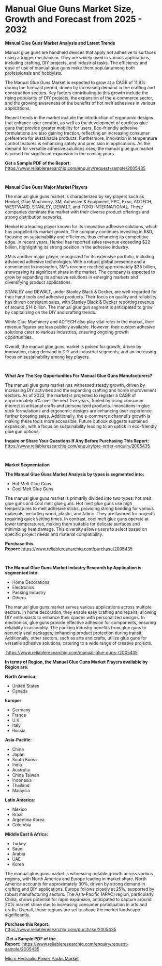 <p><h1>Manual Glue Guns Market Size, Growth and Forecast from 2025 - 2032</h1></p><p><strong>Manual Glue Guns Market Analysis and Latest Trends</strong></p>
<p><p>Manual glue guns are handheld devices that apply hot adhesive to surfaces using a trigger mechanism. They are widely used in various applications, including crafting, DIY projects, and industrial tasks. The efficiency and ease of use of manual glue guns make them popular among both professionals and hobbyists.</p><p>The Manual Glue Guns Market is expected to grow at a CAGR of 11.9% during the forecast period, driven by increasing demand in the crafting and construction sectors. Key factors contributing to this growth include the rising popularity of DIY projects, the expansion of the e-commerce sector, and the growing awareness of the benefits of hot melt adhesives in various applications.</p><p>Recent trends in the market include the introduction of ergonomic designs that enhance user comfort, as well as the development of cordless glue guns that provide greater mobility for users. Eco-friendly adhesive formulations are also gaining traction, reflecting an increasing consumer preference for sustainable products. Furthermore, innovation in temperature control features is enhancing safety and precision in applications. As the demand for versatile adhesive solutions rises, the manual glue gun market is poised for significant expansion in the coming years.</p></p>
<p><strong>Get a Sample PDF of the Report:&nbsp;</strong> <a href="https://www.reliableresearchiq.com/enquiry/request-sample/2005435?utm_campaign=2730&utm_medium=2&utm_source=Github&utm_content=ia&utm_term=02032025&utm_id=manual-glue-guns">https://www.reliableresearchiq.com/enquiry/request-sample/2005435</a></p>
<p>&nbsp;</p>
<p><strong>Manual Glue Guns Major Market Players</strong></p>
<p><p>The manual glue guns market is characterized by key players such as Henkel, Glue Machinery, 3M, Adhesive & Equipment, FPC, Exso, ADTECH, WESTWARD, STANLEY, DEWALT, and TOKO INTERNATIONAL. These companies dominate the market with their diverse product offerings and strong distribution networks.</p><p>Henkel is a leading player known for its innovative adhesive solutions, which has propelled its market growth. The company continues investing in R&D, focusing on sustainability and efficiency, thus enhancing its competitive edge. In recent years, Henkel has reported sales revenue exceeding $22 billion, highlighting its strong position in the adhesive industry.</p><p>3M is another major player, recognized for its extensive portfolio, including advanced adhesive technologies. With a robust global presence and a commitment to innovation, 3M’s revenue reached approximately $35 billion, showcasing its significant share in the market. The company is expected to grow by expanding its adhesive solutions in emerging markets and diversifying product applications.</p><p>STANLEY and DEWALT, under Stanley Black & Decker, are well-regarded for their hand tools and adhesive products. Their focus on quality and reliability has driven consistent sales, with Stanley Black & Decker reporting revenue of around $14 billion. The manual glue gun segment is anticipated to grow by capitalizing on the DIY and crafting trends.</p><p>While Glue Machinery and ADTECH also play vital roles in the market, their revenue figures are less publicly available. However, their custom adhesive solutions cater to various industries, ensuring ongoing growth opportunities.</p><p>Overall, the manual glue guns market is poised for growth, driven by innovation, rising demand in DIY and industrial segments, and an increasing focus on sustainability among key players.</p></p>
<p>&nbsp;</p>
<p><strong>What Are The Key Opportunities For Manual Glue Guns Manufacturers?</strong></p>
<p><p>The manual glue guns market has witnessed steady growth, driven by increasing DIY activities and the expanding crafting and home improvement sectors. As of 2023, the market is projected to register a CAGR of approximately 5% over the next five years, fueled by rising consumer interest in artisanal crafts and personalized products. Innovations in glue stick formulations and ergonomic designs are enhancing user experience, further boosting sales. Additionally, the e-commerce channel's growth is making these tools more accessible. Future outlook suggests sustained expansion, with a focus on sustainability leading to an uptick in eco-friendly glue gun options.</p></p>
<p><strong>Inquire or Share Your Questions If Any Before Purchasing This Report:</strong> <a href="https://www.reliableresearchiq.com/enquiry/pre-order-enquiry/2005435?utm_campaign=2730&utm_medium=2&utm_source=Github&utm_content=ia&utm_term=02032025&utm_id=manual-glue-guns">https://www.reliableresearchiq.com/enquiry/pre-order-enquiry/2005435</a></p>
<p>&nbsp;</p>
<p><strong>Market Segmentation</strong></p>
<p><strong>The Manual Glue Guns Market Analysis by types is segmented into:</strong></p>
<p><ul><li>Hot Melt Glue Guns</li><li>Cool Melt Glue Guns</li></ul></p>
<p><p>The manual glue guns market is primarily divided into two types: hot melt glue guns and cool melt glue guns. Hot melt glue guns use high temperatures to melt adhesive sticks, providing strong bonding for various materials, including wood, plastic, and fabric. They are favored for projects requiring quick setting times. In contrast, cool melt glue guns operate at lower temperatures, making them suitable for delicate surfaces and minimizing heat damage. This diversity allows users to select based on specific project needs and material compatibility.</p></p>
<p><strong>Purchase this Report:&nbsp;</strong><a href="https://www.reliableresearchiq.com/purchase/2005435?utm_campaign=2730&utm_medium=2&utm_source=Github&utm_content=ia&utm_term=02032025&utm_id=manual-glue-guns">https://www.reliableresearchiq.com/purchase/2005435</a></p>
<p>&nbsp;</p>
<p><strong>The Manual Glue Guns Market Industry Research by Application is segmented into:</strong></p>
<p><ul><li>Home Decorations</li><li>Electronics</li><li>Packing Industry</li><li>Others</li></ul></p>
<p><p>The manual glue guns market serves various applications across multiple sectors. In home decoration, they enable easy crafting and repairs, allowing DIY enthusiasts to enhance their spaces with personalized designs. In electronics, glue guns provide effective adhesion for components, ensuring reliability in assembly. The packing industry benefits from glue guns to securely seal packages, enhancing product protection during transit. Additionally, other sectors, such as arts and crafts, utilize glue guns for versatile adhesive solutions, catering to a wide range of creative projects.</p></p>
<p><a href="https://www.reliableresearchiq.com/manual-glue-guns-r2005435?utm_campaign=2730&utm_medium=2&utm_source=Github&utm_content=ia&utm_term=02032025&utm_id=manual-glue-guns">&nbsp;https://www.reliableresearchiq.com/manual-glue-guns-r2005435</a></p>
<p><strong>In terms of Region, the Manual Glue Guns Market Players available by Region are:</strong></p>
<p>
    <p> <strong> North America: </strong>
        <ul>
            <li>United States</li>
            <li>Canada</li>
        </ul>
        </p> 
    <p> <strong> Europe: </strong>
        <ul>
            <li>Germany</li>
            <li>France</li>
            <li>U.K.</li>
            <li>Italy</li>
            <li>Russia</li>
        </ul>
        </p> 
    <p> <strong> Asia-Pacific: </strong>
        <ul>
            <li>China</li>
            <li>Japan</li>
            <li>South Korea</li>
            <li>India</li>
            <li>Australia</li>
            <li>China Taiwan</li>
            <li>Indonesia</li>
            <li>Thailand</li>
            <li>Malaysia</li>
        </ul>
        </p> 
    <p> <strong> Latin America: </strong>
        <ul>
            <li>Mexico</li>
            <li>Brazil</li>
            <li>Argentina Korea</li>
            <li>Colombia</li>
        </ul>
        </p> 
    <p> <strong> Middle East & Africa: </strong>
        <ul>
            <li>Turkey</li>
            <li>Saudi</li>
            <li>Arabia</li>
            <li>UAE</li>
            <li>Korea</li>
        </ul>
    </p>
    </p>
<p><p>The manual glue guns market is witnessing notable growth across various regions, with North America and Europe leading in market share. North America accounts for approximately 30%, driven by strong demand in crafting and DIY applications. Europe follows closely at 25%, supported by robust manufacturing sectors. The Asia-Pacific (APAC) region, particularly China, shows potential for rapid expansion, anticipated to capture around 20% market share due to increasing consumer participation in arts and crafts. Overall, these regions are set to shape the market landscape significantly.</p></p>
<p><strong>Purchase this Report: </strong><a href="https://www.reliableresearchiq.com/purchase/2005435?utm_campaign=2730&utm_medium=2&utm_source=Github&utm_content=ia&utm_term=02032025&utm_id=manual-glue-guns">https://www.reliableresearchiq.com/purchase/2005435</a></p>
<p>&nbsp;<strong>Get a Sample PDF of the Report:&nbsp;&nbsp;</strong><a href="https://www.reliableresearchiq.com/enquiry/request-sample/2005435?utm_campaign=2730&utm_medium=2&utm_source=Github&utm_content=ia&utm_term=02032025&utm_id=manual-glue-guns">https://www.reliableresearchiq.com/enquiry/request-sample/2005435</a></p>
<p><strong></strong></p>
<p><p><a href="https://github.com/chikenmhamdi/Market-Research-Report-List-1/blob/main/micro-hydraulic-power-packs-market.md?utm_campaign=2730&utm_medium=2&utm_source=Github&utm_content=ia&utm_term=02032025&utm_id=manual-glue-guns">Micro Hydraulic Power Packs Market</a></p></p>
